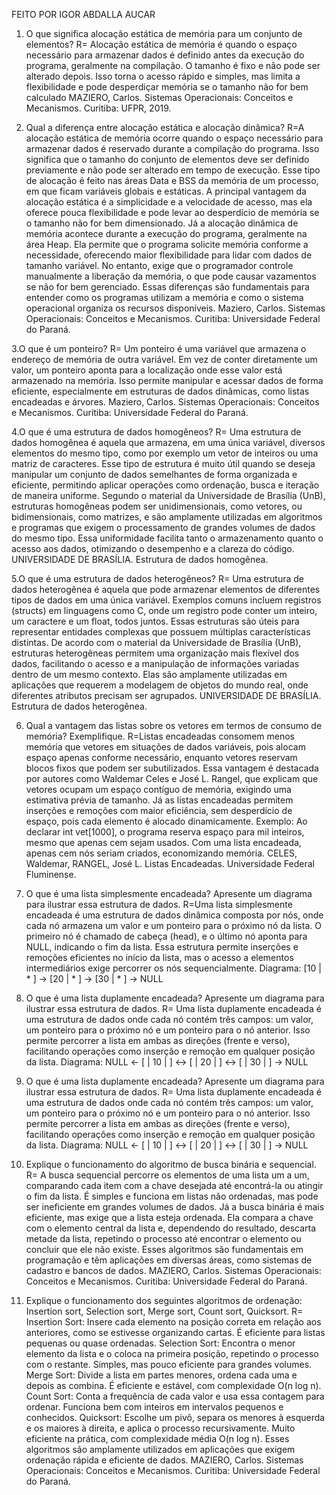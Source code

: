 FEITO POR IGOR ABDALLA AUCAR

1. O que significa alocação estática de memória para um conjunto de elementos?
    R= Alocação estática de memória é quando o espaço necessário para armazenar dados é definido antes da execução do programa, geralmente na compilação. O tamanho é fixo e não pode ser alterado depois. Isso torna o acesso rápido e simples, mas limita a flexibilidade e pode desperdiçar memória se o tamanho não for bem calculado
    MAZIERO, Carlos. Sistemas Operacionais: Conceitos e Mecanismos. Curitiba: UFPR, 2019.

2. Qual a diferença entre alocação estática e alocação dinâmica?
    R=A alocação estática de memória ocorre quando o espaço necessário para armazenar dados é reservado durante a compilação do programa. Isso significa que o tamanho do conjunto de elementos deve ser definido previamente e não pode ser alterado em tempo de execução. Esse tipo de alocação é feito nas áreas Data e BSS da memória de um processo, em que ficam variáveis globais e estáticas. A principal vantagem da alocação estática é a simplicidade e a velocidade de acesso, mas ela oferece pouca flexibilidade e pode levar ao desperdício de memória se o tamanho não for bem dimensionado.
    Já a alocação dinâmica de memória acontece durante a execução do programa, geralmente na área Heap. Ela permite que o programa solicite memória conforme a necessidade, oferecendo maior flexibilidade para lidar com dados de tamanho variável. No entanto, exige que o programador controle manualmente a liberação da memória, o que pode causar vazamentos se não for bem gerenciado.
    Essas diferenças são fundamentais para entender como os programas utilizam a memória e como o sistema operacional organiza os recursos disponíveis.
    Maziero, Carlos. Sistemas Operacionais: Conceitos e Mecanismos. Curitiba: Universidade Federal do Paraná.

3.O que é um ponteiro?
    R= Um ponteiro é uma variável que armazena o endereço de memória de outra variável. Em vez de conter diretamente um valor, um ponteiro aponta para a localização onde esse valor está armazenado na memória. Isso permite manipular e acessar dados de forma eficiente, especialmente em estruturas de dados dinâmicas, como listas encadeadas e árvores.
    Maziero, Carlos. Sistemas Operacionais: Conceitos e Mecanismos. Curitiba: Universidade Federal do Paraná.

4.O que é uma estrutura de dados homogêneos?
    R= Uma estrutura de dados homogênea é aquela que armazena, em uma única variável, diversos elementos do mesmo tipo, como por exemplo um vetor de inteiros ou uma matriz de caracteres. Esse tipo de estrutura é muito útil quando se deseja manipular um conjunto de dados semelhantes de forma organizada e eficiente, permitindo aplicar operações como ordenação, busca e iteração de maneira uniforme. Segundo o material da Universidade de Brasília (UnB), estruturas homogêneas podem ser unidimensionais, como vetores, ou bidimensionais, como matrizes, e são amplamente utilizadas em algoritmos e programas que exigem o processamento de grandes volumes de dados do mesmo tipo. Essa uniformidade facilita tanto o armazenamento quanto o acesso aos dados, otimizando o desempenho e a clareza do código.
    UNIVERSIDADE DE BRASÍLIA. Estrutura de dados homogênea. 

5.O que é uma estrutura de dados heterogêneos?
    R= Uma estrutura de dados heterogênea é aquela que pode armazenar elementos de diferentes tipos de dados em uma única variável. Exemplos comuns incluem registros (structs) em linguagens como C, onde um registro pode conter um inteiro, um caractere e um float, todos juntos. Essas estruturas são úteis para representar entidades complexas que possuem múltiplas características distintas. De acordo com o material da Universidade de Brasília (UnB), estruturas heterogêneas permitem uma organização mais flexível dos dados, facilitando o acesso e a manipulação de informações variadas dentro de um mesmo contexto. Elas são amplamente utilizadas em aplicações que requerem a modelagem de objetos do mundo real, onde diferentes atributos precisam ser agrupados.
    UNIVERSIDADE DE BRASÍLIA. Estrutura de dados heterogênea.    

6. Qual a vantagem das listas sobre os vetores em termos de consumo de memória? Exemplifique.
    R=Listas encadeadas consomem menos memória que vetores em situações de dados variáveis, pois alocam espaço apenas conforme necessário, enquanto vetores reservam blocos fixos que podem ser subutilizados.
    Essa vantagem é destacada por autores como Waldemar Celes e José L. Rangel, que explicam que vetores ocupam um espaço contíguo de memória, exigindo uma estimativa prévia de tamanho. Já as listas encadeadas permitem inserções e remoções com maior eficiência, sem desperdício de espaço, pois cada elemento é alocado dinamicamente.
    Exemplo:
    Ao declarar int vet[1000], o programa reserva espaço para mil inteiros, mesmo que apenas cem sejam usados. Com uma lista encadeada, apenas cem nós seriam criados, economizando memória.
    CELES, Waldemar, RANGEL, José L. Listas Encadeadas. Universidade Federal Fluminense.

7. O que é uma lista simplesmente encadeada? Apresente um diagrama para ilustrar essa estrutura de dados.
    R=Uma lista simplesmente encadeada é uma estrutura de dados dinâmica composta por nós, onde cada nó armazena um valor e um ponteiro para o próximo nó da lista. O primeiro nó é chamado de cabeça (head), e o último nó aponta para NULL, indicando o fim da lista. Essa estrutura permite inserções e remoções eficientes no início da lista, mas o acesso a elementos intermediários exige percorrer os nós sequencialmente.
    Diagrama:
    [10 | * ] → [20 | * ] → [30 | * ] → NULL
8. O que é uma lista duplamente encadeada? Apresente um diagrama para ilustrar
essa estrutura de dados.
    R= Uma lista duplamente encadeada é uma estrutura de dados onde cada nó contém três campos: um valor, um ponteiro para o próximo nó e um ponteiro para o nó anterior. Isso permite percorrer a lista em ambas as direções (frente e verso), facilitando operações como inserção e remoção em qualquer posição da lista.
    Diagrama:
    NULL ← [ | 10 | ] ↔ [ | 20 | ] ↔ [ | 30 | ] → NULL

9. O que é uma lista duplamente encadeada? Apresente um diagrama para ilustrar
essa estrutura de dados.
    R= Uma lista duplamente encadeada é uma estrutura de dados onde cada nó contém três campos: um valor, um ponteiro para o próximo nó e um ponteiro para o nó anterior. Isso permite percorrer a lista em ambas as direções (frente e verso), facilitando operações como inserção e remoção em qualquer posição da lista.
    Diagrama:
    NULL ← [ | 10 | ] ↔ [ | 20 | ] ↔ [ | 30 | ] → NULL
10. Explique o funcionamento do algoritmo de busca binária e sequencial.
    R= A busca sequencial percorre os elementos de uma lista um a um, comparando cada item com a chave desejada até encontrá-la ou atingir o fim da lista. É simples e funciona em listas não ordenadas, mas pode ser ineficiente em grandes volumes de dados.
    Já a busca binária é mais eficiente, mas exige que a lista esteja ordenada. Ela compara a chave com o elemento central da lista e, dependendo do resultado, descarta metade da lista, repetindo o processo até encontrar o elemento ou concluir que ele não existe.
    Esses algoritmos são fundamentais em programação e têm aplicações em diversas áreas, como sistemas de cadastro e bancos de dados.
    MAZIERO, Carlos. Sistemas Operacionais: Conceitos e Mecanismos. Curitiba: Universidade Federal do Paraná.
11. Explique o funcionamento dos seguintes algoritmos de ordenação: Insertion sort,
Selection sort, Merge sort, Count sort, Quicksort.
    R=
     Insertion Sort: Insere cada elemento na posição correta em relação aos anteriores, como se estivesse organizando cartas. É eficiente para listas pequenas ou quase ordenadas.
     Selection Sort: Encontra o menor elemento da lista e o coloca na primeira posição, repetindo o processo com o restante. Simples, mas pouco eficiente para grandes volumes.
     Merge Sort: Divide a lista em partes menores, ordena cada uma e depois as combina. É eficiente e estável, com complexidade O(n log n).
    Count Sort: Conta a frequência de cada valor e usa essa contagem para ordenar. Funciona bem com inteiros em intervalos pequenos e conhecidos.
    Quicksort: Escolhe um pivô, separa os menores à esquerda e os maiores à direita, e aplica o processo recursivamente. Muito eficiente na prática, com complexidade média O(n log n).
    Esses algoritmos são amplamente utilizados em aplicações que exigem ordenação rápida e eficiente de dados.
    MAZIERO, Carlos. Sistemas Operacionais: Conceitos e Mecanismos. Curitiba: Universidade Federal do Paraná.

